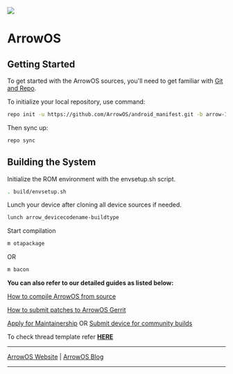 <img src="https://github.com/ArrowOS/getting_started/blob/master/misc/logo.png?raw=true">

# ArrowOS

 Getting Started
---------------
To get started with the ArrowOS sources, you'll need to get
familiar with [Git and Repo](https://source.android.com/setup/build/downloading).

To initialize your local repository, use command:

```bash
repo init -u https://github.com/ArrowOS/android_manifest.git -b arrow-13.0
```

Then sync up:

```bash
repo sync
```

Building the System
-------------------
 Initialize the ROM environment with the envsetup.sh script.

```bash
. build/envsetup.sh
```

Lunch your device after cloning all device sources if needed.

```bash
lunch arrow_devicecodename-buildtype
```

Start compilation

```bash
m otapackage
```

OR

```bash
m bacon
```

**You can also refer to our detailed guides as listed below:**

[How to compile ArrowOS from source](https://blog.arrowos.net/posts/compilation-guide)

[How to submit patches to ArrowOS Gerrit](https://blog.arrowos.net/how-to-submit-patches-to-arrowos-gerrit)

[Apply for Maintainership](https://blog.arrowos.net/posts/apply-for-maintainership) OR [Submit device for community builds](https://blog.arrowos.net/introducing-community-builds)

To check thread template refer [**HERE**](https://raw.githubusercontent.com/ArrowOS/documentation/master/thread_template.txt)

---------------------------------------------------------------------------------------------------------------------

[ArrowOS Website](https://www.arrowos.net/) | [ArrowOS Blog](https://blog.arrowos.net/)

---------------------------------------------------------------------------------------------------------------------
